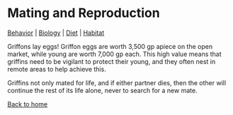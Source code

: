 # Mating and Reproduction
[Behavior](behavior.md) |
[Biology](biology.md) |
[Diet](diet.md) |
[Habitat](habitat.md)

Griffons lay eggs! Griffon eggs are worth 3,500 gp apiece on the open market, while young are worth 7,000 gp each. This high value means that griffins need to be vigilant to protect their young, and they often nest in remote areas to help achieve this.

Griffins not only mated for life, and if either partner dies, then the other will continue the rest of its life alone, never to search for a new mate.

[Back to home](index.md)

